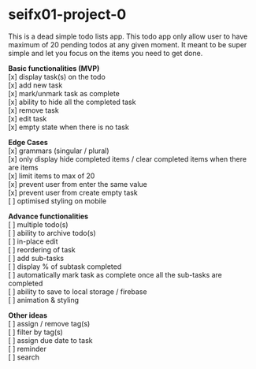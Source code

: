 # seifx01-project-0

This is a dead simple todo lists app. This todo app only allow user to have maximum of 20 pending todos at any given moment. It meant to be super simple and let you focus on the items you need to get done. 

**Basic functionalities (MVP)**  
[x] display task(s) on the todo  
[x] add new task  
[x] mark/unmark task as complete  
[x] ability to hide all the completed task  
[x] remove task  
[x] edit task  
[x] empty state when there is no task  


**Edge Cases**  
[x] grammars (singular / plural)  
[x] only display hide completed items / clear completed items when there are items  
[x] limit items to max of 20  
[x] prevent user from enter the same value  
[x] prevent user from create empty task   
[ ] optimised styling on mobile   

**Advance functionalities**  
[ ] multiple todo(s)  
[ ] ability to archive todo(s)  
[ ] in-place edit  
[ ] reordering of task  
[ ] add sub-tasks  
[ ] display % of subtask completed   
[ ] automatically mark task as complete once all the sub-tasks are completed   
[ ] ability to save to local storage / firebase  
[ ] animation & styling   

**Other ideas**  
[ ] assign / remove tag(s)  
[ ] filter by tag(s)  
[ ] assign due date to task  
[ ] reminder  
[ ] search  


